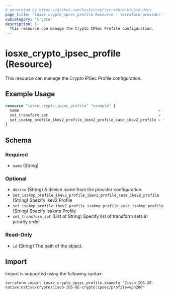```yaml
---
# generated by https://github.com/hashicorp/terraform-plugin-docs
page_title: "iosxe_crypto_ipsec_profile Resource - terraform-provider-iosxe"
subcategory: "Crypto"
description: |-
  This resource can manage the Crypto IPSec Profile configuration.
---
```


# iosxe_crypto_ipsec_profile (Resource)

This resource can manage the Crypto IPSec Profile configuration.

## Example Usage

```terraform
resource "iosxe_crypto_ipsec_profile" "example" {
  name                                                              = "vpn200"
  set_transform_set                                                 = ["TS1"]
  set_isakmp_profile_ikev2_profile_ikev2_profile_case_ikev2_profile = "vpn300"
}
```

<!-- schema generated by tfplugindocs -->
## Schema

### Required

- `name` (String)

### Optional

- `device` (String) A device name from the provider configuration.
- `set_isakmp_profile_ikev2_profile_ikev2_profile_case_ikev2_profile` (String) Specify ikev2 Profile
- `set_isakmp_profile_ikev2_profile_isakmp_profile_case_isakmp_profile` (String) Specify isakmp Profile
- `set_transform_set` (List of String) Specify list of transform sets in priority order

### Read-Only

- `id` (String) The path of the object.

## Import

Import is supported using the following syntax:

```shell
terraform import iosxe_crypto_ipsec_profile.example "Cisco-IOS-XE-native:native/crypto/Cisco-IOS-XE-crypto:ipsec/profile=vpn200"
```
